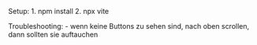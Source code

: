 Setup:
    1. npm install
    2. npx vite

Troubleshooting:
    - wenn keine Buttons zu sehen sind, nach oben scrollen, dann sollten sie auftauchen 